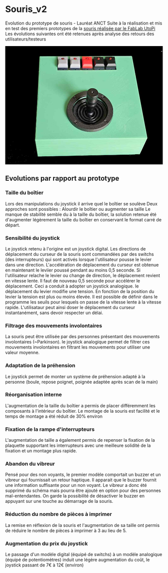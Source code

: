 # Souris_v2
Evolution du prototype de souris - Lauréat ANCT
Suite à la réalisation et mis en test des premiers prototypes de la [souris réalisée par le FabLab UtoPi](https://github.com/FabLabUtoPi/Souris) 
Les évolutions suivantes ont été retenues après analyse des retours des utilisateurs/testeurs  


![Image de la souris dans sa deuxième version : boîtier un peu plus grand et joystick analogique.](https://github.com/FabLabUtoPi/Souris_v2/blob/main/Images/souris_v2_01.jpg)

## Evolutions par rapport au prototype

### Taille du boîtier 
Lors des manipulations du joystick il arrive quel le boîtier se soulève
Deux approches sont possibles : Alourdir le boîtier ou augmenter sa taille 
Le manque de stabilité semble du à la taille du boîtier, la solution retenue  été d'augmenter légèrement la taille du boîtier en conservant le format carré de départ.

### Sensibilité du joystick
Le joystick retenu à l'origine est un joystick digital. Les directions de déplacement du curseur de la souris sont commandées par des switchs (des interrupteurs) qui sont activés lorsque l'utilisateur pousse le levier dans une direction. L'accélération de déplacement du curseur est obtenue en maintenant le leviier poussé pendant au moins 0,5 seconde. Si l'utilisateur relache le levier ou change de direction, le déplacement revient en vitesse lente. Il faut de nouveau 0,5 seconde pour accélérer le déplacement. Ceci a conduit à adopter un joystick analogique. le déplacement du levier modifie une tension. En fonction de la position du levier la tension est plus ou moins élevée. Il est possible de définir dans le programme les seuils pour lesquels on passe de la vitesse lente à la vitesse rapide. L'utilisataur peut ainsi doser le déplacement du curseur instantanément, sans devoir respecter un délai.

### Filtrage des mouvements involontaires
La souris peut être utilisée par des personnes présentant des mouvements involontaires (~Parkinson). le joystick analogique permet de filtrer ces mouvements involontaires en filtrant les mouvements pour utiliser une valeur moyenne. 

### Adaptation de la préhension
Le joystick permet de monter un système de préhension adapté à la personne (boule, repose poignet, poignée adaptée après scan de la main)


### Réorganisation interne
L'augmentation de la taille du boîtier a permis de placer différemment les composants à l'intérieur du boîtier. Le montage de la souris est facilité et le temps de montage a été réduit de 30% environ

### Fixation de la rampe d'interrupteurs
L'augmentation de taille a également permis de repenser la fixation de la plaquette supportant les interrupteurs avec une meilleure solidité de la fixation et un montage plus rapide.

### Abandon du vibreur
Pensé pour des non voyants, le premier modèle comportait un buzzer et un vibreur qui fournissait un retour haptique. Il apparait que le buzzer fournit une information suffisante pour un non voyant. Le vibreur a donc été supprimé du schéma mais pourra être ajouté en option pour des personnes mal-entendantes. On garde la possibilité de désactiver le buzzer en appuyant sur une touche au démarrage de la souris.

### Réduction du nombre de pièces à imprimer
La remise en réflexion de la souris et l'augmentation de sa taille ont permis de réduire le nombre de pièces à imprimer à 3 au lieu de 5.

### Augmentation du prix du joystick
Le passage d'un modèle digital (équipé de switchs) à un modèle analogique (équipé de potentiomètres) induit une légère augmentation du coût, le joystick passant de 7€ à 12€ (environ)
